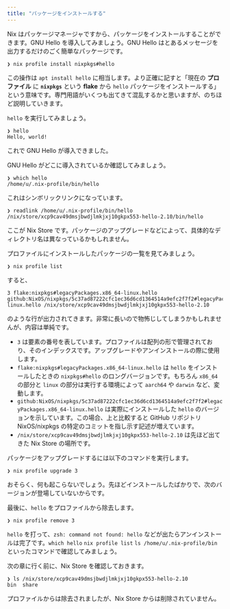 ```yaml
---
title: "パッケージをインストールする"
---
```


Nix はパッケージマネージャですから、パッケージをインストールすることができます。GNU Hello を導入してみましょう。GNU Hello はとあるメッセージを出力するだけのごく簡単なパッケージです。

```
❯ nix profile install nixpkgs#hello
```

この操作は `apt install hello` に相当します。より正確に記すと「現在の **プロファイル** に **`nixpkgs`** という **flake** から `hello` パッケージをインストールする」という意味です。専門用語がいくつも出てきて混乱するかと思いますが、のちほど説明していきます。

`hello` を実行してみましょう。

```
❯ hello
Hello, world!
```

これで GNU Hello が導入できました。

GNU Hello がどこに導入されているか確認してみましょう。

```shell
❯ which hello
/home/u/.nix-profile/bin/hello
```

これはシンボリックリンクになっています。

```shell
❯ readlink /home/u/.nix-profile/bin/hello
/nix/store/xcp9cav49dmsjbwdjlmkjxj10gkpx553-hello-2.10/bin/hello
```

ここが Nix Store です。パッケージのアップグレードなどによって、具体的なディレクトリ名は異なっているかもしれません。

プロファイルにインストールしたパッケージの一覧を見てみましょう。

```
❯ nix profile list
```

すると、

```
3 flake:nixpkgs#legacyPackages.x86_64-linux.hello github:NixOS/nixpkgs/5c37ad87222cfc1ec36d6cd1364514a9efc2f7f2#legacyPackages.x86_64-linux.hello /nix/store/xcp9cav49dmsjbwdjlmkjxj10gkpx553-hello-2.10
```

のような行が出力されてきます。非常に長いので物怖じしてしまうかもしれませんが、内容は単純です。

- `3` は要素の番号を表しています。プロファイルは配列の形で管理されており、そのインデックスです。アップグレードやアンインストールの際に使用します。
- `flake:nixpkgs#legacyPackages.x86_64-linux.hello` は `hello` をインストールしたときの `nixpkgs#hello` のロングバージョンです。もちろん `x86_64` の部分と `linux` の部分は実行する環境によって `aarch64` や `darwin` など、変動します。
- `github:NixOS/nixpkgs/5c37ad87222cfc1ec36d6cd1364514a9efc2f7f2#legacyPackages.x86_64-linux.hello` は実際にインストールした `hello` のバージョンを示しています。この場合、上と比較すると GitHub リポジトリ NixOS/nixpkgs の特定のコミットを指し示す記述が増えています。
- `/nix/store/xcp9cav49dmsjbwdjlmkjxj10gkpx553-hello-2.10` は先ほど出てきた Nix Store の場所です。

パッケージをアップグレードするには以下のコマンドを実行します。

```
❯ nix profile upgrade 3
```

おそらく、何も起こらないでしょう。先ほどインストールしたばかりで、次のバージョンが登場していないからです。

最後に、`hello` をプロファイルから除去します。

```
❯ nix profile remove 3
```

`hello` を打って、`zsh: command not found: hello` などが出たらアンインストールは完了です。`which hello` `nix profile list` `ls /home/u/.nix-profile/bin` といったコマンドで確認してみましょう。

次の章に行く前に、Nix Store を確認しておきます。

```
❯ ls /nix/store/xcp9cav49dmsjbwdjlmkjxj10gkpx553-hello-2.10
bin  share
```

プロファイルからは除去されましたが、Nix Store からは削除されていません。
